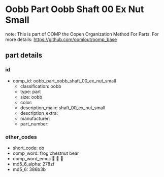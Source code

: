 # Oobb Part Oobb Shaft 00 Ex Nut Small  

note: This is part of OOMP the Oopen Organization Method For Parts. For more details: https://github.com/oomlout/oomp_base

##  part details





### id
* oomp_id: oobb_part_oobb_shaft_00_ex_nut_small
  * classification: oobb
  * type: part
  * size: oobb
  * color: 
  * description_main: shaft_00_ex_nut_small
  * description_extra: 
  * manufacturer: 
  * part_number: 

### other_codes
* short_code: ob
* oomp_word: frog chestnut bear
* oomp_word_emoji :frog: :chestnut: :bear:
* md5_6_alpha: 278zf
* md5_6: 386b3b